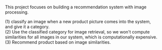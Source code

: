 This project focuses on building a recommendation system with image processing. 

(1) classify an image when a new product picture comes into the system, and give it a category. <br>
(2) Use the classified category for image retrieval, so we won't compute similarities for all images in our system, which is computationally expensive. <br>
(3) Recommend product based on image similarities.
